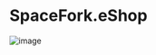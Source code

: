 # SpaceFork.eShop

![image](https://user-images.githubusercontent.com/43989626/203241727-52e1dd32-493d-44d4-b49f-098680d23053.png)
